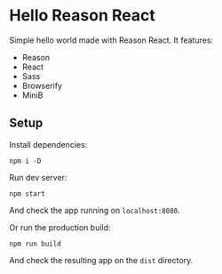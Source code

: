 # Hello Reason React

Simple hello world made with Reason React.
It features:

* Reason
* React
* Sass
* Browserify
* MiniB


## Setup

Install dependencies:

    npm i -D

Run dev server:

    npm start

And check the app running on `localhost:8080`.

Or run the production build:

    npm run build

And check the resulting app on the `dist` directory.
